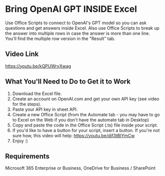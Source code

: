 # Bring OpenAI GPT INSIDE Excel
Use Office Scripts to connect to OpenAI's GPT model so you can ask questions and get answers inside Excel.
Also use Office Scripts to break up the answer into multiple rows in case the answer is more than one line.
You'll find the multiple row version in the "Result" tab.

## Video Link

https://youtu.be/kQPUWryXwag

## What You'll Need to Do to Get it to Work

1. Download the Excel file.
2. Create an account on OpenAI.com and get your own API key (see video for the steps).
3. Paste your API key in sheet API.
4. Create a new Office Script (from the Automate tab - you may have to go to Excel on the Web if you don't have the automate tab in Desktop)
5. Copy and paste the code in the Office Script (.ts) file inside your script.
6. If you'd like to have a button for your script, insert a button. If you're not sure how, this video will help: https://youtu.be/djf3tBIYmCw
7. Enjoy :) 

## Requirements

 Microsoft 365 Enterprise or Business, OneDrive for Business / SharePoint
